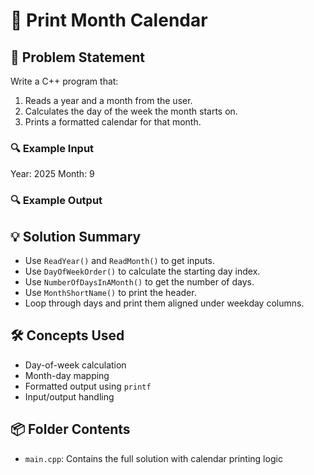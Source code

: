# 📅 Print Month Calendar

## 🧩 Problem Statement
Write a C++ program that:
1. Reads a year and a month from the user.
2. Calculates the day of the week the month starts on.
3. Prints a formatted calendar for that month.

### 🔍 Example Input
Year: 2025 
Month: 9

### 🔍 Example Output

## 💡 Solution Summary
- Use `ReadYear()` and `ReadMonth()` to get inputs.
- Use `DayOfWeekOrder()` to calculate the starting day index.
- Use `NumberOfDaysInAMonth()` to get the number of days.
- Use `MonthShortName()` to print the header.
- Loop through days and print them aligned under weekday columns.


## 🛠️ Concepts Used
- Day-of-week calculation
- Month-day mapping
- Formatted output using `printf`
- Input/output handling

## 📦 Folder Contents
- `main.cpp`: Contains the full solution with calendar printing logic
